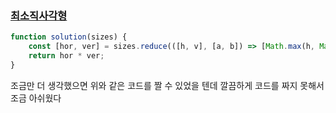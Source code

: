 ### [최소직사각형](https://school.programmers.co.kr/learn/courses/30/lessons/86491)

```js
function solution(sizes) {
    const [hor, ver] = sizes.reduce(([h, v], [a, b]) => [Math.max(h, Math.max(a, b)), Math.max(v, Math.min(a, b))], [0, 0])
    return hor * ver;
}
```

조금만 더 생각했으면 위와 같은 코드를 짤 수 있었을 텐데 깔끔하게 코드를 짜지 못해서 조금 아쉬웠다